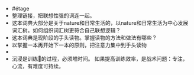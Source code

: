 - #étage
- 整理链接，把联想性强的词连一起。
- 这本词典大部分是关于nature和日常生活的，以nature和日常生活为中心发展词汇树。如何组织词汇树更符合自己联想逻辑？
- 这本词典是现阶段的手头读物。掌握读物的方法和做法有哪些？
- 以掌握一本再开始下一本的原则，把注意力集中到手头读物
-
- 沉浸是训练🧠的过程，必须堆时间。
  如果提高训练效率，是战术问题：专注，心流，有难度可持续。